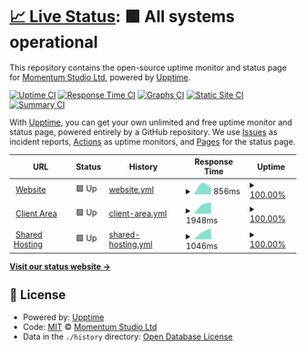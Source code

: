 # [📈 Live Status](https://momentumstudioltd.github.io/status): <!--live status--> **🟩 All systems operational**

This repository contains the open-source uptime monitor and status page for [Momentum Studio Ltd](https://momentum.studio), powered by [Upptime](https://github.com/upptime/upptime).

[![Uptime CI](https://github.com/momentumstudioltd/status/workflows/Uptime%20CI/badge.svg)](https://github.com/upptime/upptime/actions?query=workflow%3A%22Uptime+CI%22)
[![Response Time CI](https://github.com/momentumstudioltd/status/workflows/Response%20Time%20CI/badge.svg)](https://github.com/upptime/upptime/actions?query=workflow%3A%22Response+Time+CI%22)
[![Graphs CI](https://github.com/momentumstudioltd/status/workflows/Graphs%20CI/badge.svg)](https://github.com/upptime/upptime/actions?query=workflow%3A%22Graphs+CI%22)
[![Static Site CI](https://github.com/momentumstudioltd/status/workflows/Static%20Site%20CI/badge.svg)](https://github.com/upptime/upptime/actions?query=workflow%3A%22Static+Site+CI%22)
[![Summary CI](https://github.com/momentumstudioltd/status/workflows/Summary%20CI/badge.svg)](https://github.com/upptime/upptime/actions?query=workflow%3A%22Summary+CI%22)

With [Upptime](https://upptime.js.org), you can get your own unlimited and free uptime monitor and status page, powered entirely by a GitHub repository. We use [Issues](https://github.com/momentumstudioltd/status/issues) as incident reports, [Actions](https://github.com/momentumstudioltd/status/actions) as uptime monitors, and [Pages](https://momentumstudioltd.github.io/status) for the status page.

<!--start: status pages-->
<!-- This summary is generated by Upptime (https://github.com/upptime/upptime) -->
<!-- Do not edit this manually, your changes will be overwritten -->
<!-- prettier-ignore -->
| URL | Status | History | Response Time | Uptime |
| --- | ------ | ------- | ------------- | ------ |
| <img alt="" src="https://favicons.githubusercontent.com/momentum.studio" height="13"> [Website](https://momentum.studio) | 🟩 Up | [website.yml](https://github.com/momentumstudioltd/status/commits/master/history/website.yml) | <details><summary><img alt="Response time graph" src="./graphs/website/response-time-week.png" height="20"> 856ms</summary><br><a href="https://momentumstudioltd.github.io/status/history/website"><img alt="Response time 856" src="https://img.shields.io/endpoint?url=https%3A%2F%2Fraw.githubusercontent.com%2Fmomentumstudioltd%2Fstatus%2Fmaster%2Fapi%2Fwebsite%2Fresponse-time.json"></a><br><a href="https://momentumstudioltd.github.io/status/history/website"><img alt="24-hour response time 700" src="https://img.shields.io/endpoint?url=https%3A%2F%2Fraw.githubusercontent.com%2Fmomentumstudioltd%2Fstatus%2Fmaster%2Fapi%2Fwebsite%2Fresponse-time-day.json"></a><br><a href="https://momentumstudioltd.github.io/status/history/website"><img alt="7-day response time 856" src="https://img.shields.io/endpoint?url=https%3A%2F%2Fraw.githubusercontent.com%2Fmomentumstudioltd%2Fstatus%2Fmaster%2Fapi%2Fwebsite%2Fresponse-time-week.json"></a><br><a href="https://momentumstudioltd.github.io/status/history/website"><img alt="30-day response time 856" src="https://img.shields.io/endpoint?url=https%3A%2F%2Fraw.githubusercontent.com%2Fmomentumstudioltd%2Fstatus%2Fmaster%2Fapi%2Fwebsite%2Fresponse-time-month.json"></a><br><a href="https://momentumstudioltd.github.io/status/history/website"><img alt="1-year response time 856" src="https://img.shields.io/endpoint?url=https%3A%2F%2Fraw.githubusercontent.com%2Fmomentumstudioltd%2Fstatus%2Fmaster%2Fapi%2Fwebsite%2Fresponse-time-year.json"></a></details> | <details><summary><a href="https://momentumstudioltd.github.io/status/history/website">100.00%</a></summary><a href="https://momentumstudioltd.github.io/status/history/website"><img alt="All-time uptime 100.00%" src="https://img.shields.io/endpoint?url=https%3A%2F%2Fraw.githubusercontent.com%2Fmomentumstudioltd%2Fstatus%2Fmaster%2Fapi%2Fwebsite%2Fuptime.json"></a><br><a href="https://momentumstudioltd.github.io/status/history/website"><img alt="24-hour uptime 100.00%" src="https://img.shields.io/endpoint?url=https%3A%2F%2Fraw.githubusercontent.com%2Fmomentumstudioltd%2Fstatus%2Fmaster%2Fapi%2Fwebsite%2Fuptime-day.json"></a><br><a href="https://momentumstudioltd.github.io/status/history/website"><img alt="7-day uptime 100.00%" src="https://img.shields.io/endpoint?url=https%3A%2F%2Fraw.githubusercontent.com%2Fmomentumstudioltd%2Fstatus%2Fmaster%2Fapi%2Fwebsite%2Fuptime-week.json"></a><br><a href="https://momentumstudioltd.github.io/status/history/website"><img alt="30-day uptime 100.00%" src="https://img.shields.io/endpoint?url=https%3A%2F%2Fraw.githubusercontent.com%2Fmomentumstudioltd%2Fstatus%2Fmaster%2Fapi%2Fwebsite%2Fuptime-month.json"></a><br><a href="https://momentumstudioltd.github.io/status/history/website"><img alt="1-year uptime 100.00%" src="https://img.shields.io/endpoint?url=https%3A%2F%2Fraw.githubusercontent.com%2Fmomentumstudioltd%2Fstatus%2Fmaster%2Fapi%2Fwebsite%2Fuptime-year.json"></a></details>
| <img alt="" src="https://favicons.githubusercontent.com/clients.momentum.studio" height="13"> [Client Area](https://clients.momentum.studio) | 🟩 Up | [client-area.yml](https://github.com/momentumstudioltd/status/commits/master/history/client-area.yml) | <details><summary><img alt="Response time graph" src="./graphs/client-area/response-time-week.png" height="20"> 1948ms</summary><br><a href="https://momentumstudioltd.github.io/status/history/client-area"><img alt="Response time 1948" src="https://img.shields.io/endpoint?url=https%3A%2F%2Fraw.githubusercontent.com%2Fmomentumstudioltd%2Fstatus%2Fmaster%2Fapi%2Fclient-area%2Fresponse-time.json"></a><br><a href="https://momentumstudioltd.github.io/status/history/client-area"><img alt="24-hour response time 1395" src="https://img.shields.io/endpoint?url=https%3A%2F%2Fraw.githubusercontent.com%2Fmomentumstudioltd%2Fstatus%2Fmaster%2Fapi%2Fclient-area%2Fresponse-time-day.json"></a><br><a href="https://momentumstudioltd.github.io/status/history/client-area"><img alt="7-day response time 1948" src="https://img.shields.io/endpoint?url=https%3A%2F%2Fraw.githubusercontent.com%2Fmomentumstudioltd%2Fstatus%2Fmaster%2Fapi%2Fclient-area%2Fresponse-time-week.json"></a><br><a href="https://momentumstudioltd.github.io/status/history/client-area"><img alt="30-day response time 1948" src="https://img.shields.io/endpoint?url=https%3A%2F%2Fraw.githubusercontent.com%2Fmomentumstudioltd%2Fstatus%2Fmaster%2Fapi%2Fclient-area%2Fresponse-time-month.json"></a><br><a href="https://momentumstudioltd.github.io/status/history/client-area"><img alt="1-year response time 1948" src="https://img.shields.io/endpoint?url=https%3A%2F%2Fraw.githubusercontent.com%2Fmomentumstudioltd%2Fstatus%2Fmaster%2Fapi%2Fclient-area%2Fresponse-time-year.json"></a></details> | <details><summary><a href="https://momentumstudioltd.github.io/status/history/client-area">100.00%</a></summary><a href="https://momentumstudioltd.github.io/status/history/client-area"><img alt="All-time uptime 100.00%" src="https://img.shields.io/endpoint?url=https%3A%2F%2Fraw.githubusercontent.com%2Fmomentumstudioltd%2Fstatus%2Fmaster%2Fapi%2Fclient-area%2Fuptime.json"></a><br><a href="https://momentumstudioltd.github.io/status/history/client-area"><img alt="24-hour uptime 100.00%" src="https://img.shields.io/endpoint?url=https%3A%2F%2Fraw.githubusercontent.com%2Fmomentumstudioltd%2Fstatus%2Fmaster%2Fapi%2Fclient-area%2Fuptime-day.json"></a><br><a href="https://momentumstudioltd.github.io/status/history/client-area"><img alt="7-day uptime 100.00%" src="https://img.shields.io/endpoint?url=https%3A%2F%2Fraw.githubusercontent.com%2Fmomentumstudioltd%2Fstatus%2Fmaster%2Fapi%2Fclient-area%2Fuptime-week.json"></a><br><a href="https://momentumstudioltd.github.io/status/history/client-area"><img alt="30-day uptime 100.00%" src="https://img.shields.io/endpoint?url=https%3A%2F%2Fraw.githubusercontent.com%2Fmomentumstudioltd%2Fstatus%2Fmaster%2Fapi%2Fclient-area%2Fuptime-month.json"></a><br><a href="https://momentumstudioltd.github.io/status/history/client-area"><img alt="1-year uptime 100.00%" src="https://img.shields.io/endpoint?url=https%3A%2F%2Fraw.githubusercontent.com%2Fmomentumstudioltd%2Fstatus%2Fmaster%2Fapi%2Fclient-area%2Fuptime-year.json"></a></details>
| <img alt="" src="https://favicons.githubusercontent.com/cpanel.momentum.studio" height="13"> [Shared Hosting](https://cpanel.momentum.studio) | 🟩 Up | [shared-hosting.yml](https://github.com/momentumstudioltd/status/commits/master/history/shared-hosting.yml) | <details><summary><img alt="Response time graph" src="./graphs/shared-hosting/response-time-week.png" height="20"> 1046ms</summary><br><a href="https://momentumstudioltd.github.io/status/history/shared-hosting"><img alt="Response time 1046" src="https://img.shields.io/endpoint?url=https%3A%2F%2Fraw.githubusercontent.com%2Fmomentumstudioltd%2Fstatus%2Fmaster%2Fapi%2Fshared-hosting%2Fresponse-time.json"></a><br><a href="https://momentumstudioltd.github.io/status/history/shared-hosting"><img alt="24-hour response time 612" src="https://img.shields.io/endpoint?url=https%3A%2F%2Fraw.githubusercontent.com%2Fmomentumstudioltd%2Fstatus%2Fmaster%2Fapi%2Fshared-hosting%2Fresponse-time-day.json"></a><br><a href="https://momentumstudioltd.github.io/status/history/shared-hosting"><img alt="7-day response time 1046" src="https://img.shields.io/endpoint?url=https%3A%2F%2Fraw.githubusercontent.com%2Fmomentumstudioltd%2Fstatus%2Fmaster%2Fapi%2Fshared-hosting%2Fresponse-time-week.json"></a><br><a href="https://momentumstudioltd.github.io/status/history/shared-hosting"><img alt="30-day response time 1046" src="https://img.shields.io/endpoint?url=https%3A%2F%2Fraw.githubusercontent.com%2Fmomentumstudioltd%2Fstatus%2Fmaster%2Fapi%2Fshared-hosting%2Fresponse-time-month.json"></a><br><a href="https://momentumstudioltd.github.io/status/history/shared-hosting"><img alt="1-year response time 1046" src="https://img.shields.io/endpoint?url=https%3A%2F%2Fraw.githubusercontent.com%2Fmomentumstudioltd%2Fstatus%2Fmaster%2Fapi%2Fshared-hosting%2Fresponse-time-year.json"></a></details> | <details><summary><a href="https://momentumstudioltd.github.io/status/history/shared-hosting">100.00%</a></summary><a href="https://momentumstudioltd.github.io/status/history/shared-hosting"><img alt="All-time uptime 100.00%" src="https://img.shields.io/endpoint?url=https%3A%2F%2Fraw.githubusercontent.com%2Fmomentumstudioltd%2Fstatus%2Fmaster%2Fapi%2Fshared-hosting%2Fuptime.json"></a><br><a href="https://momentumstudioltd.github.io/status/history/shared-hosting"><img alt="24-hour uptime 100.00%" src="https://img.shields.io/endpoint?url=https%3A%2F%2Fraw.githubusercontent.com%2Fmomentumstudioltd%2Fstatus%2Fmaster%2Fapi%2Fshared-hosting%2Fuptime-day.json"></a><br><a href="https://momentumstudioltd.github.io/status/history/shared-hosting"><img alt="7-day uptime 100.00%" src="https://img.shields.io/endpoint?url=https%3A%2F%2Fraw.githubusercontent.com%2Fmomentumstudioltd%2Fstatus%2Fmaster%2Fapi%2Fshared-hosting%2Fuptime-week.json"></a><br><a href="https://momentumstudioltd.github.io/status/history/shared-hosting"><img alt="30-day uptime 100.00%" src="https://img.shields.io/endpoint?url=https%3A%2F%2Fraw.githubusercontent.com%2Fmomentumstudioltd%2Fstatus%2Fmaster%2Fapi%2Fshared-hosting%2Fuptime-month.json"></a><br><a href="https://momentumstudioltd.github.io/status/history/shared-hosting"><img alt="1-year uptime 100.00%" src="https://img.shields.io/endpoint?url=https%3A%2F%2Fraw.githubusercontent.com%2Fmomentumstudioltd%2Fstatus%2Fmaster%2Fapi%2Fshared-hosting%2Fuptime-year.json"></a></details>

<!--end: status pages-->

[**Visit our status website →**](https://momentumstudioltd.github.io/status)

## 📄 License

- Powered by: [Upptime](https://github.com/upptime/upptime)
- Code: [MIT](./LICENSE) © [Momentum Studio Ltd](https://momentum.studio)
- Data in the `./history` directory: [Open Database License](https://opendatacommons.org/licenses/odbl/1-0/)
